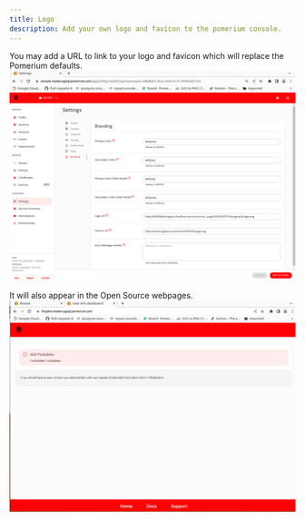 ```yaml
---
title: Logo
description: Add your own logo and favicon to the pomerium console.
---
```

You may add a URL to link to your logo and favicon which will replace the Pomerium defaults.
![Replace the Logo and Favicon in Pomerium Enterprise](img/svg_logo_console.png)

It will also appear in the Open Source webpages.
![Replace the Logo and Favicon in Open Source webpages](img/svg_logo_error_details.png)
